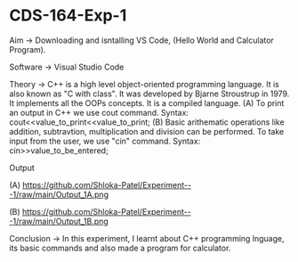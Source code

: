 # CDS-164-Exp-1

Aim -> Downloading and isntalling VS Code, (Hello World and Calculator Program).

Software -> Visual Studio Code

Theory -> C++ is a high level object-oriented programming language. It is also known as "C with class".
It was developed by Bjarne Stroustrup in 1979.
It implements all the OOPs concepts.
It is a compiled language.
(A) To print an output in C++ we use cout command.
Syntax: cout<<value_to_print<<value_to_print;
(B) Basic arithematic operations like addition, subtravtion, multiplication and division can be performed.
To take input from the user, we use "cin" command.
Syntax: cin>>value_to_be_entered;

Output

(A)
https://github.com/Shloka-Patel/Experiment---1/raw/main/Output_1A.png

(B)
https://github.com/Shloka-Patel/Experiment---1/raw/main/Output_1B.png

Conclusion -> In this experiment, I learnt about C++ programming lnguage, its basic commands and also made a program for calculator.
